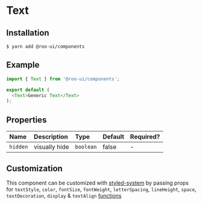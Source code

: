 # Text

<!-- STORY -->

## Installation

```shell
$ yarn add @roo-ui/components
```

## Example

```js
import { Text } from '@roo-ui/components';

export default (
  <Text>Generic Text</Text>
);
```

## Properties

| Name     | Description   | Type      | Default | Required? |
|:---------|:--------------|:----------|:--------|:----------|
| `hidden` | visually hide | `boolean` | false   | -         |


## Customization

This component can be customized with [styled-system](https://jxnblk.com/styled-system/) by passing props for
`textStyle`,
`color`,
`fontSize`,
`fontWeight`,
`letterSpacing`,
`lineHeight`,
`space`,
`textDecoration`,
`display` &
`textAlign` [functions](https://github.com/jxnblk/styled-system/blob/v2.2.5/README.md#table-of-style-props)
